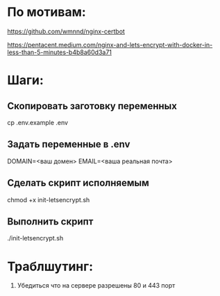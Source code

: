 # По мотивам:
https://github.com/wmnnd/nginx-certbot

https://pentacent.medium.com/nginx-and-lets-encrypt-with-docker-in-less-than-5-minutes-b4b8a60d3a71

# Шаги:

## Скопировать заготовку переменных
cp .env.example .env

## Задать переменные в .env
DOMAIN=<ваш домен>
EMAIL=<ваша реальная почта>

## Сделать скрипт исполняемым
chmod +x init-letsencrypt.sh

## Выполнить скрипт
./init-letsencrypt.sh

# Траблшутинг:

1. Убедиться что на сервере разрешены 80 и 443 порт